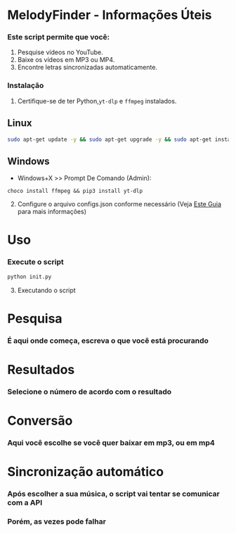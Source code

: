 # MelodyFinder - Informações Úteis

### Este script permite que você:
1. Pesquise vídeos no YouTube.
2. Baixe os vídeos em MP3 ou MP4.
3. Encontre letras sincronizadas automaticamente.

### Instalação
1. Certifique-se de ter Python,`yt-dlp` e `ffmpeg` instalados.

## Linux
```bash
sudo apt-get update -y && sudo apt-get upgrade -y && sudo apt-get install ffmpeg -y && pip3 install yt-dlp
```

## Windows
- Windows+X >> Prompt De Comando (Admin):
```batch
choco install ffmpeg && pip3 install yt-dlp
```

2. Configure o arquivo configs.json conforme necessário (Veja [Este Guia](guides/pt/configs-help.md) para mais informações)
# Uso
### Execute o script
```bash
python init.py
```

3. Executando o script
# Pesquisa
### É aqui onde começa, escreva o que você está procurando

# Resultados
### Selecione o número de acordo com o resultado

# Conversão
### Aqui você escolhe se você quer baixar em mp3, ou em mp4

# Sincronização automático
### Após escolher a sua música, o script vai tentar se comunicar com a API
### Porém, as vezes pode falhar